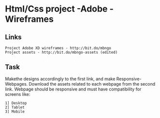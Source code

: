 # Html/Css project -Adobe -Wireframes
## Links

```
Project Adobe XD wireframes - http://bit.do/mbngo
Project assets - http://bit.do/mbngo-assets (edited) 

```
## Task
Makethe designs accordingly to the first link, and make Responsive-Webpages.
Download the assets related to each webpage from the second link.
Webpage should be responsive and must have compatibility for screens like:

```
1] Desktop
2] Tablet
3] Mobile 
 

```
